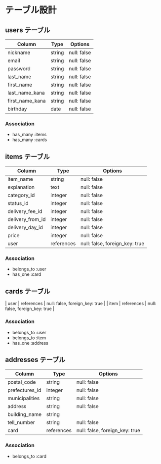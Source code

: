 # テーブル設計

## users テーブル

| Column           | Type   | Options     |
| ---------------- | ------ | ----------- |
| nickname         | string | null: false |
| email            | string | null: false |
| password         | string | null: false |
| last_name        | string | null: false |
| first_name       | string | null: false |
| last_name_kana   | string | null: false |
| first_name_kana  | string | null: false |
| birthday         | date   | null: false |


### Association

- has_many :items
- has_many :cards

## items テーブル

| Column          | Type         | Options                        |
| --------------- | ------------ | ------------------------------ |
| item_name       | string       | null: false                    |
| explanation     | text         | null: false                    |
| category_id     | integer      | null: false                    |
| status_id       | integer      | null: false                    |
| delivery_fee_id | integer      | null: false                    | 
| delivery_from_id| integer      | null: false                    |
| delivery_day_id | integer      | null: false                    |
| price           | integer      | null: false                    |
| user            | references   | null: false, foreign_key: true |


### Association

- belongs_to :user
- has_one    :card



## cards テーブル

| user           | references   | null: false, foreign_key: true |
| item           | references   | null: false, foreign_key: true |

### Association

- belongs_to :user
- belongs_to :item
- has_one    :address

## addresses テーブル

| Column          | Type         | Options                        |
| --------------- | ------------ | ------------------------------ |
| postal_code     | string       | null: false                    |
| prefectures_id  | integer      | null: false                    |
| municipalities  | string       | null: false                    | 
| address         | string       | null: false                    |
| building_name   | string       |                                |
| tell_number     | string       | null: false                    |
| card            | references   | null: false, foreign_key: true |

### Association

- belongs_to :card


